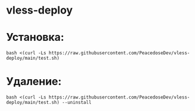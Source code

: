 # vless-deploy

# Установка:

```shell
bash <(curl -Ls https://raw.githubusercontent.com/PeacedoseDev/vless-deploy/main/test.sh)
```

# Удаление:

```shell
bash <(curl -Ls https://raw.githubusercontent.com/PeacedoseDev/vless-deploy/main/test.sh) --uninstall
```
